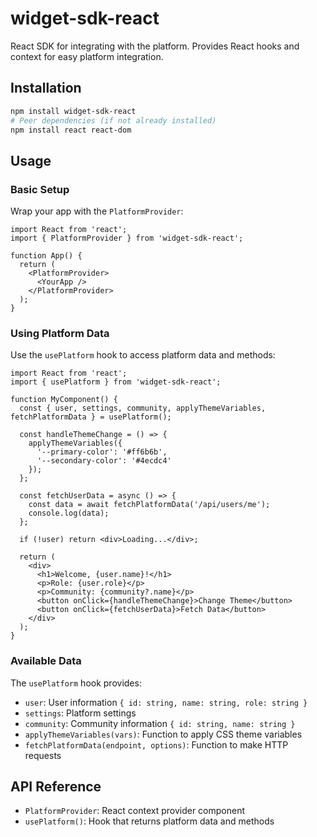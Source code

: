 # widget-sdk-react

React SDK for integrating with the platform. Provides React hooks and context for easy platform integration.

## Installation

```bash
npm install widget-sdk-react
# Peer dependencies (if not already installed)
npm install react react-dom
```

## Usage

### Basic Setup

Wrap your app with the `PlatformProvider`:

```tsx
import React from 'react';
import { PlatformProvider } from 'widget-sdk-react';

function App() {
  return (
    <PlatformProvider>
      <YourApp />
    </PlatformProvider>
  );
}
```

### Using Platform Data

Use the `usePlatform` hook to access platform data and methods:

```tsx
import React from 'react';
import { usePlatform } from 'widget-sdk-react';

function MyComponent() {
  const { user, settings, community, applyThemeVariables, fetchPlatformData } = usePlatform();

  const handleThemeChange = () => {
    applyThemeVariables({
      '--primary-color': '#ff6b6b',
      '--secondary-color': '#4ecdc4'
    });
  };

  const fetchUserData = async () => {
    const data = await fetchPlatformData('/api/users/me');
    console.log(data);
  };

  if (!user) return <div>Loading...</div>;

  return (
    <div>
      <h1>Welcome, {user.name}!</h1>
      <p>Role: {user.role}</p>
      <p>Community: {community?.name}</p>
      <button onClick={handleThemeChange}>Change Theme</button>
      <button onClick={fetchUserData}>Fetch Data</button>
    </div>
  );
}
```

### Available Data

The `usePlatform` hook provides:

- `user`: User information `{ id: string, name: string, role: string }`
- `settings`: Platform settings
- `community`: Community information `{ id: string, name: string }`
- `applyThemeVariables(vars)`: Function to apply CSS theme variables
- `fetchPlatformData(endpoint, options)`: Function to make HTTP requests

## API Reference

- `PlatformProvider`: React context provider component
- `usePlatform()`: Hook that returns platform data and methods 